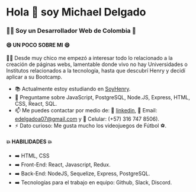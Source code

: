 # Hola 👋 soy Michael Delgado
### 👨‍💻 Soy un Desarrollador Web de Colombia 🚀

#### 😄 UN POCO SOBRE MI 😄

🧒🏻 Desde muy chico me empezó a interesar todo lo relacionado a la creación de páginas webs, lamentable donde vivo no hay Universidades o Institutos relacionados a la tecnología, hasta que descubrí Henry y decidí aplicar a su Bootcamp. 

- 📚 Actualmente estoy estudiando en [SoyHenry](https://www.soyhenry.com/co).
- 💬 Preguntame sobre JavaScript, PostgreSQL, Node.JS, Express, HTML, CSS, React, SQL.
- 📫 Me puedes contactar por medio de: 💼 [linkedin]([https://www.linkedin.com/in/michael-delgado](https://www.linkedin.com/in/michael-delgado-73710524b/)), 📧 Email: edelgadoa07@gmail.com y 📱 Celular: (+57) 316 747 8506).
- ⚡ Dato curioso: Me gusta mucho los videojuegos de Fútbol ⚽.


#### 💥 HABILIDADES 💥

- ➡️ HTML, CSS
- ➡️ Front-End: React, Javascript, Redux.
- ➡️ Back-End: NodeJS, Sequelize, Express, PostgreSQL.
- ➡️ Tecnologías para el trabajo en equipo: Github, Slack, Discord.
